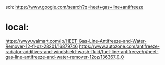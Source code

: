sch: https://www.google.com/search?q=heet+gas+line+antifreeze

# local:
https://www.walmart.com/ip/HEET-Gas-Line-Antifreeze-and-Water-Remover-12-fl-oz-28201/16879746
https://www.autozone.com/antifreeze-radiator-additives-and-windshield-wash-fluid/fuel-line-antifreeze/p/heet-gas-line-antifreeze-and-water-remover-12oz/136367_0_0
